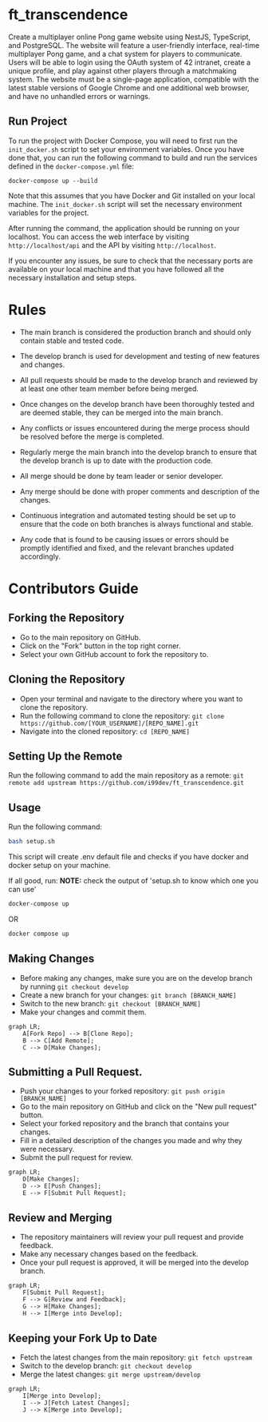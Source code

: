 # ft_transcendence

Create a multiplayer online Pong game website using NestJS, TypeScript, and PostgreSQL. The website will feature a user-friendly interface, real-time multiplayer Pong game, and a chat system for players to communicate. Users will be able to login using the OAuth system of 42 intranet, create a unique profile, and play against other players through a matchmaking system. The website must be a single-page application, compatible with the latest stable versions of Google Chrome and one additional web browser, and have no unhandled errors or warnings.

## Run Project

To run the project with Docker Compose, you will need to first run the `init_docker.sh` script to set your environment variables. Once you have done that, you can run the following command to build and run the services defined in the `docker-compose.yml` file:

```
docker-compose up --build

```

Note that this assumes that you have Docker and Git installed on your local machine. The `init_docker.sh` script will set the necessary environment variables for the project.

After running the command, the application should be running on your localhost. You can access the web interface by visiting `http://localhost/api` and the API by visiting `http://localhost`.

If you encounter any issues, be sure to check that the necessary ports are available on your local machine and that you have followed all the necessary installation and setup steps.


# Rules

- The main branch is considered the production branch and should only contain stable and tested code.

- The develop branch is used for development and testing of new features and changes.

- All pull requests should be made to the develop branch and reviewed by at least one other team member before being merged.

- Once changes on the develop branch have been thoroughly tested and are deemed stable, they can be merged into the main branch.

- Any conflicts or issues encountered during the merge process should be resolved before the merge is completed.

- Regularly merge the main branch into the develop branch to ensure that the develop branch is up to date with the production code.

- All merge should be done by team leader or senior developer.

- Any merge should be done with proper comments and description of the changes.

- Continuous integration and automated testing should be set up to ensure that the code on both branches is always functional and stable.

- Any code that is found to be causing issues or errors should be promptly identified and fixed, and the relevant branches updated accordingly.

# Contributors Guide

## Forking the Repository

- Go to the main repository on GitHub.
- Click on the "Fork" button in the top right corner.
- Select your own GitHub account to fork the repository to.

## Cloning the Repository

- Open your terminal and navigate to the directory where you want to clone the repository.
- Run the following command to clone the repository: `git clone https://github.com/[YOUR_USERNAME]/[REPO_NAME].git`
- Navigate into the cloned repository: `cd [REPO_NAME]`

## Setting Up the Remote

Run the following command to add the main repository as a remote: `git remote add upstream https://github.com/i99dev/ft_transcendence.git`

## Usage

Run the following command:

```bash
bash setup.sh
```
This script will create .env default file and checks if you have docker and docker setup on your machine.

If all good, run:
**NOTE:** check the output of 'setup.sh to know which one you can use'

```bash
docker-compose up
```
OR
```bash
docker compose up
```

## Making Changes

- Before making any changes, make sure you are on the develop branch by running `git checkout develop`
- Create a new branch for your changes: `git branch [BRANCH_NAME]`
- Switch to the new branch: `git checkout [BRANCH_NAME]`
- Make your changes and commit them.

```mermaid
graph LR;
    A[Fork Repo] --> B[Clone Repo];
    B --> C[Add Remote];
    C --> D[Make Changes];
```

## Submitting a Pull Request.

- Push your changes to your forked repository: `git push origin [BRANCH_NAME]`
- Go to the main repository on GitHub and click on the "New pull request" button.
- Select your forked repository and the branch that contains your changes.
- Fill in a detailed description of the changes you made and why they were necessary.
- Submit the pull request for review.

```mermaid
graph LR;
    D[Make Changes];
    D --> E[Push Changes];
    E --> F[Submit Pull Request];

```

## Review and Merging

- The repository maintainers will review your pull request and provide feedback.
- Make any necessary changes based on the feedback.
- Once your pull request is approved, it will be merged into the develop branch.

```mermaid
graph LR;
    F[Submit Pull Request];
    F --> G[Review and Feedback];
    G --> H[Make Changes];
    H --> I[Merge into Develop];
```

## Keeping your Fork Up to Date

- Fetch the latest changes from the main repository: `git fetch upstream`
- Switch to the develop branch: `git checkout develop`
- Merge the latest changes: `git merge upstream/develop`

```mermaid
graph LR;
    I[Merge into Develop];
    I --> J[Fetch Latest Changes];
    J --> K[Merge into Develop];
```
